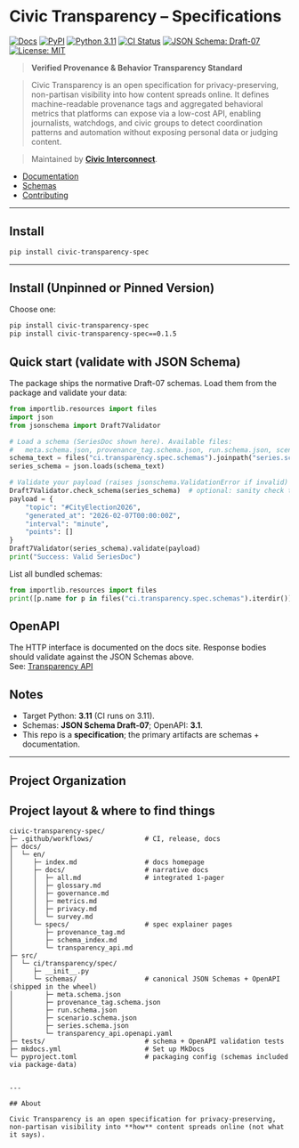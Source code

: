 # Civic Transparency – Specifications

[![Docs](https://img.shields.io/badge/docs-mkdocs--material-blue)](https://civic-interconnect.github.io/civic-transparency-spec/)
[![PyPI](https://img.shields.io/pypi/v/civic-transparency-spec.svg)](https://pypi.org/project/civic-transparency-spec/)
[![Python 3.11](https://img.shields.io/badge/python-3.11-blue?logo=python)](#)
[![CI Status](https://github.com/civic-interconnect/civic-transparency-spec/actions/workflows/ci.yml/badge.svg?branch=main
)](https://github.com/civic-interconnect/civic-transparency-spec/actions/workflows/ci.yml)
[![JSON Schema: Draft-07](https://img.shields.io/badge/JSON%20Schema-Draft--07-orange)](#)
[![License: MIT](https://img.shields.io/badge/License-MIT-yellow.svg)](./LICENSE)

> **Verified Provenance & Behavior Transparency Standard**

> Civic Transparency is an open specification for privacy-preserving, non-partisan visibility into how content spreads online.
> It defines machine-readable provenance tags and aggregated behavioral metrics that platforms can expose via a low-cost API, enabling journalists, watchdogs, and civic groups to detect coordination patterns and automation without exposing personal data or judging content.

> Maintained by **[Civic Interconnect](https://github.com/civic-interconnect)**.

- [Documentation](https://civic-interconnect.github.io/civic-transparency-spec/)
- [Schemas](./specs/schema_index.md)
- [Contributing](./CONTRIBUTING.md)

---

## Install

```bash
pip install civic-transparency-spec
```

---

## Install (Unpinned or Pinned Version)

Choose one:

```bash
pip install civic-transparency-spec
pip install civic-transparency-spec==0.1.5
```

## Quick start (validate with JSON Schema)

The package ships the normative Draft-07 schemas.
Load them from the package and validate your data:

```python
from importlib.resources import files
import json
from jsonschema import Draft7Validator

# Load a schema (SeriesDoc shown here). Available files:
#   meta.schema.json, provenance_tag.schema.json, run.schema.json, scenario.schema.json, series.schema.json
schema_text = files("ci.transparency.spec.schemas").joinpath("series.schema.json").read_text(encoding="utf-8")
series_schema = json.loads(schema_text)

# Validate your payload (raises jsonschema.ValidationError if invalid)
Draft7Validator.check_schema(series_schema)  # optional: sanity check the schema itself
payload = {
    "topic": "#CityElection2026",
    "generated_at": "2026-02-07T00:00:00Z",
    "interval": "minute",
    "points": []
}
Draft7Validator(series_schema).validate(payload)
print("Success: Valid SeriesDoc")
```

List all bundled schemas:

```python
from importlib.resources import files
print([p.name for p in files("ci.transparency.spec.schemas").iterdir()])
```

## OpenAPI

The HTTP interface is documented on the docs site.
Response bodies should validate against the JSON Schemas above.  
See: [Transparency API](https://civic-interconnect.github.io/civic-transparency-spec/specs/transparency_api/)

## Notes

- Target Python: **3.11** (CI runs on 3.11).
- Schemas: **JSON Schema Draft-07**; OpenAPI: **3.1**.
- This repo is a **specification**; the primary artifacts are schemas + documentation.

---

## Project Organization

## Project layout & where to find things

```text
civic-transparency-spec/
├─ .github/workflows/             # CI, release, docs
├─ docs/
│  └─ en/
│     ├─ index.md                 # docs homepage
│     ├─ docs/                    # narrative docs
│     │  ├─ all.md                # integrated 1-pager
│     │  ├─ glossary.md
│     │  ├─ governance.md
│     │  ├─ metrics.md
│     │  ├─ privacy.md
│     │  └─ survey.md
│     └─ specs/                   # spec explainer pages
│        ├─ provenance_tag.md
│        ├─ schema_index.md
│        └─ transparency_api.md
├─ src/
│  └─ ci/transparency/spec/
│     ├─ __init__.py
│     └─ schemas/                 # canonical JSON Schemas + OpenAPI (shipped in the wheel)
│        ├─ meta.schema.json
│        ├─ provenance_tag.schema.json
│        ├─ run.schema.json
│        ├─ scenario.schema.json
│        ├─ series.schema.json
│        └─ transparency_api.openapi.yaml
├─ tests/                         # schema + OpenAPI validation tests
├─ mkdocs.yml                     # Set up MkDocs
└─ pyproject.toml                 # packaging config (schemas included via package-data)


---

## About

Civic Transparency is an open specification for privacy-preserving, non-partisan visibility into **how** content spreads online (not what it says). 
